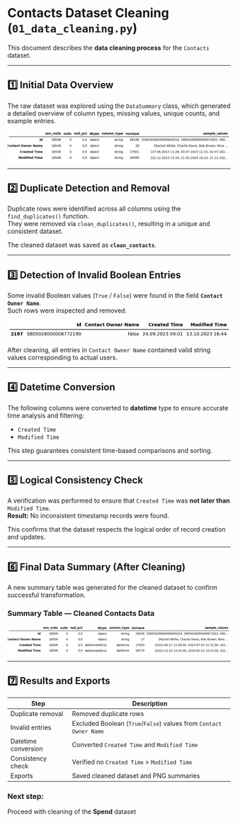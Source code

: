 # Contacts Dataset Cleaning (`01_data_cleaning.py`)

This document describes the **data cleaning process** for the `Contacts` dataset.

---

## 1️⃣ Initial Data Overview

The raw dataset was explored using the `DataSummary` class, which generated a detailed overview of column types, missing values, unique counts, and example entries.

![Contacts Info Raw](figures/contacts_info_raw.png)

---

## 2️⃣ Duplicate Detection and Removal

Duplicate rows were identified across all columns using the `find_duplicates()` function.  
They were removed via `clean_duplicates()`, resulting in a unique and consistent dataset.

The cleaned dataset was saved as **`clean_contacts`**.

---

## 3️⃣ Detection of Invalid Boolean Entries

Some invalid Boolean values (`True` / `False`) were found in the field **`Contact Owner Name`**.  
Such rows were inspected and removed.
 
![Contacts Bool Rows](figures/contacts_bool_rows.png)

After cleaning, all entries in `Contact Owner Name` contained valid string values corresponding to actual users.

---

## 4️⃣ Datetime Conversion

The following columns were converted to **datetime** type to ensure accurate time analysis and filtering:
- `Created Time`
- `Modified Time`

This step guarantees consistent time-based comparisons and sorting.

---

## 5️⃣ Logical Consistency Check

A verification was performed to ensure that `Created Time` was **not later than** `Modified Time`.  
**Result:** No inconsistent timestamp records were found.

This confirms that the dataset respects the logical order of record creation and updates.

---

## 6️⃣ Final Data Summary (After Cleaning)

A new summary table was generated for the cleaned dataset to confirm successful transformation.

### Summary Table — Cleaned Contacts Data  
![Contacts Info Clean](figures/contacts_info_clean.png)

---

## 7️⃣ Results and Exports

| Step | Description |
|------|--------------|
| Duplicate removal | Removed duplicate rows |
| Invalid entries | Excluded Boolean (`True`/`False`) values from `Contact Owner Name` |
| Datetime conversion | Converted `Created Time` and `Modified Time` |
| Consistency check | Verified no `Created Time` > `Modified Time` |
| Exports | Saved cleaned dataset and PNG summaries |

### Next step: 
Proceed with cleaning of the **Spend** dataset
